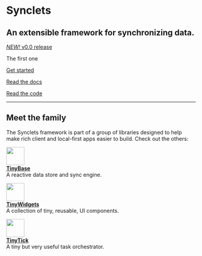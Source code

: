 # Synclets

<section id="hero">
  <h2>
    An extensible framework for synchronizing data.
  </h2>
</section>

<a href='/guides/releases/#v0-0'><em>NEW!</em> v0.0 release</a>

<span id="one-with">The first one</span>

<a class='start' href='/guides/getting-started/'>Get started</a>

<a href='/api/synclets'>Read the docs</a>

<a href='https://github.com/tinyplex/synclets'>Read the code</a>

---

<section id="family">
  <h2>Meet the family</h2>
  <p>The Synclets framework is part of a group of libraries designed to help make rich client and local-first apps easier to build. Check out the others:</p>

  <p>
    <a href='https://tinybase.org' target='_blank'>
      <img width="48" src="https://tinybase.org/favicon.svg?asImg" />
      <br/>
      <b>TinyBase</b>
    </a>
    <br />A reactive data store and sync engine.
  </p>

  <p>
    <a href='https://tinywidgets.org' target='_blank'>
      <img width="48" src="https://tinywidgets.org/favicon.svg?asImg" />
      <br/>
      <b>TinyWidgets</b>
    </a>
    <br />A collection of tiny, reusable, UI components.
  </p>

  <p>
    <a href='https://tinytick.org' target='_blank'>
      <img width="48" src="https://tinytick.org/favicon.svg?asImg" />
      <br />
      <b>TinyTick</b>
    </a>
    <br />A tiny but very useful task orchestrator.
  </p>
</section>
